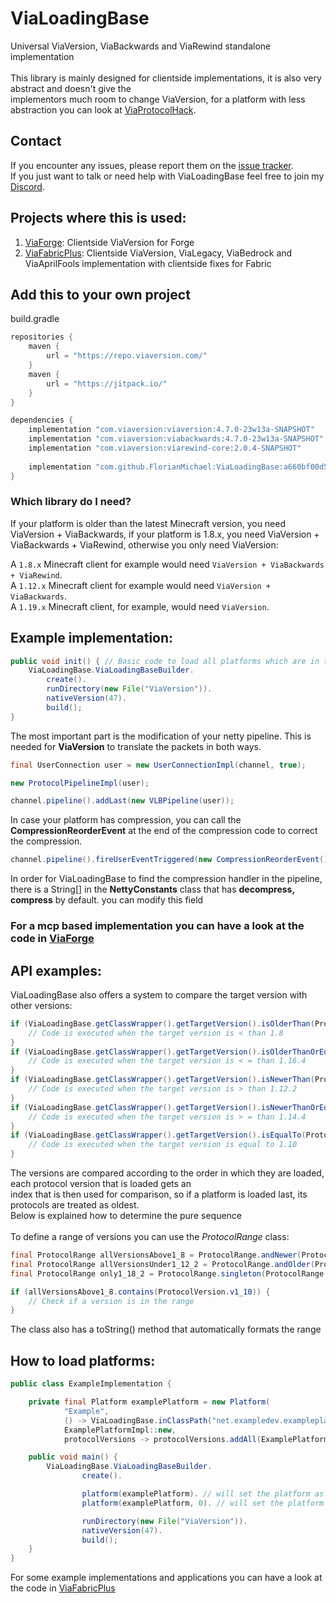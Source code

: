 # ViaLoadingBase
Universal ViaVersion, ViaBackwards and ViaRewind standalone implementation <br>
<br>
This library is mainly designed for clientside implementations, it is also very abstract and doesn't give the <br>
implementors much room to change ViaVersion, for a platform with less abstraction you can look at [ViaProtocolHack](https://github.com/RaphiMC/ViaProtocolHack).

## Contact
If you encounter any issues, please report them on the
[issue tracker](https://github.com/FlorianMichael/ViaLoadingBase/issues).  
If you just want to talk or need help with ViaLoadingBase feel free to join my
[Discord](https://discord.gg/BwWhCHUKDf).

## Projects where this is used:
1. [ViaForge](https://github.com/FlorianMichael/ViaForge): Clientside ViaVersion for Forge
2. [ViaFabricPlus](https://github.com/FlorianMichael/ViaFabricPlus): Clientside ViaVersion, ViaLegacy, ViaBedrock and ViaAprilFools implementation with clientside fixes for Fabric

## Add this to your own project
build.gradle
```groovy
repositories {
    maven {
        url = "https://repo.viaversion.com/"
    }
    maven {
        url = "https://jitpack.io/"
    }
}

dependencies {
    implementation "com.viaversion:viaversion:4.7.0-23w13a-SNAPSHOT"
    implementation "com.viaversion:viabackwards:4.7.0-23w13a-SNAPSHOT"
    implementation "com.viaversion:viarewind-core:2.0.4-SNAPSHOT"
    
    implementation "com.github.FlorianMichael:ViaLoadingBase:a660bf00d5" // https://jitpack.io/#FlorianMichael/ViaLoadingBase
}
```

### Which library do I need?
If your platform is older than the latest Minecraft version, you need ViaVersion + ViaBackwards, if your platform is 1.8.x,
you need ViaVersion + ViaBackwards + ViaRewind, otherwise you only need ViaVersion: <br>

A `1.8.x` Minecraft client for example would need `ViaVersion + ViaBackwards + ViaRewind`. <br>
A `1.12.x` Minecraft client for example would need `ViaVersion + ViaBackwards`. <br>
A `1.19.x` Minecraft client, for example, would need `ViaVersion`. <br>

## Example implementation:
```java
public void init() { // Basic code to load all platforms which are in the class path
    ViaLoadingBase.ViaLoadingBaseBuilder.
        create().
        runDirectory(new File("ViaVersion")).
        nativeVersion(47).
        build();
}
```

The most important part is the modification of your netty pipeline. This is needed for **ViaVersion** to translate the packets in both ways.
```java
final UserConnection user = new UserConnectionImpl(channel, true);

new ProtocolPipelineImpl(user);

channel.pipeline().addLast(new VLBPipeline(user));
```
In case your platform has compression, you can call the **CompressionReorderEvent** at the end of the compression code to correct the compression.
```java
channel.pipeline().fireUserEventTriggered(new CompressionReorderEvent());
```
In order for ViaLoadingBase to find the compression handler in the pipeline, there is a String[] in the **NettyConstants** class that has **decompress, compress** by default. you can modify this field

### For a mcp based implementation you can have a look at the code in [ViaForge](https://github.com/FlorianMichael/ViaForge)

## API examples:
ViaLoadingBase also offers a system to compare the target version with other versions:
```java
if (ViaLoadingBase.getClassWrapper().getTargetVersion().isOlderThan(ProtocolVersion.v1_8)) {
    // Code is executed when the target version is < than 1.8
}
if (ViaLoadingBase.getClassWrapper().getTargetVersion().isOlderThanOrEqualTo(ProtocolVersion.v1_16_4)) {
    // Code is executed when the target version is < = than 1.16.4
}
if (ViaLoadingBase.getClassWrapper().getTargetVersion().isNewerThan(ProtocolVersion.v1_12_2)) {
    // Code is executed when the target version is > than 1.12.2
}
if (ViaLoadingBase.getClassWrapper().getTargetVersion().isNewerThanOrEqualTo(ProtocolVersion.v1_14_4)) {
    // Code is executed when the target version is > = than 1.14.4
}
if (ViaLoadingBase.getClassWrapper().getTargetVersion().isEqualTo(ProtocolVersion.v1_10)) {
    // Code is executed when the target version is equal to 1.10
}
```
The versions are compared according to the order in which they are loaded, each protocol version that is loaded gets an <br>
index that is then used for comparison, so if a platform is loaded last, its protocols are treated as oldest. <br>
Below is explained how to determine the pure sequence<br>
<br>
To define a range of versions you can use the *ProtocolRange* class:
```java
final ProtocolRange allVersionsAbove1_8 = ProtocolRange.andNewer(ProtocolVersion.v1_8);
final ProtocolRange allVersionsUnder1_12_2 = ProtocolRange.andOlder(ProtocolVersion.v1_12_2);
final ProtocolRange only1_18_2 = ProtocolRange.singleton(ProtocolRange.v1_18_2);

if (allVersionsAbove1_8.contains(ProtocolVersion.v1_10)) {
    // Check if a version is in the range
}
```
The class also has a toString() method that automatically formats the range

## How to load platforms:

```java
public class ExampleImplementation {

    private final Platform examplePlatform = new Platform(
            "Example",
            () -> ViaLoadingBase.inClassPath("net.exampledev.exampleplatform.ExamplePlatform"), // Checks if the platform class is in the class path
            ExamplePlatformImpl::new,
            protocolVersions -> protocolVersions.addAll(ExamplePlatformVersions.PROTOCOLS));

    public void main() {
        ViaLoadingBase.ViaLoadingBaseBuilder.
                create().

                platform(examplePlatform). // will set the platform as last 
                platform(examplePlatform, 0). // will set the platform as first 

                runDirectory(new File("ViaVersion")).
                nativeVersion(47).
                build();
    }
}
```

For some example implementations and applications you can have a look at the code in [ViaFabricPlus](https://github.com/FlorianMichael/ViaFabricPlus) 
